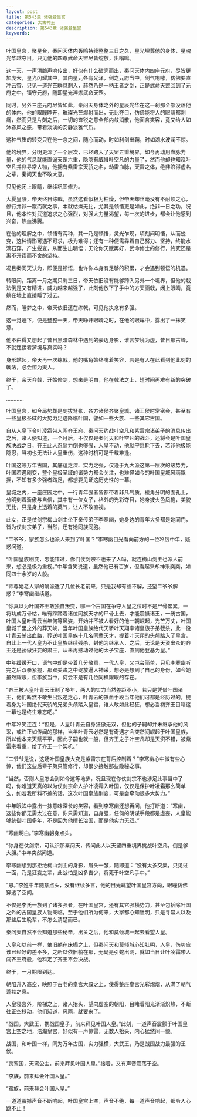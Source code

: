 ```yaml
---
layout: post
title: 第543章 诸强登皇宫
categories: 太古神王
description: 第543章 诸强登皇宫
keywords:
---
```


叶国皇宫，聚星台，秦问天体内轰鸣持续整整三日之久，星光埋葬他的身体，星魂光华越夺目，只见他的四尊武命天罡尽皆绽放，出嗡鸣。

这一天，一声清脆声响传出，好似有什么破壳而出，秦问天体内四座元府，尽皆更加庞大，星光闪耀其中，其内星元各有光泽，剑之元府当中，剑气咆哮，仿佛要直冲云霄，只见一道光芒瞬息刺入，赫然乃是一柄王者之剑，正是武命天罡回到了元府之中，镇守元府，随即星光淬炼武命天罡。

同时，另外三座元府尽皆如此，秦问天身体之外的星辰光华在这一刹那全部没落他的体内，他的眼瞳睁开，璀璨光芒爆射而出，无比夺目，仿佛能将人的眼睛都刺痛，然而只是片刻之后，一切的锋锐之意全部内敛消散，他面含笑容，竟又给人如沐春风之感，带着淡淡的安静淡雅气质。

这种气质的转变只在他一念之间，随心而动，时如利剑出鞘，时如湖水波澜不惊。

他的境界，分明更深了一个层次，已经跨入了天罡五重境界，如今再动用血脉力量，他的气息就能直逼天罡六重，隐隐有威慑叶空凡的力量了，然而他却也知晓叶空凡并非寻常人物，他拥有紫雷宗天骄之名，劫雷血脉，天雷之体，绝非浪得虚名之辈，秦问天也不敢大意。

只见他闭上眼睛，继续巩固修为。

大夏皇陵，帝天终日练戟，虽然这看似极为枯燥，但帝天却丝毫没有不耐烦之心，修行并非一蹴而就之事，本就枯燥无比，尤其是领悟更是如此，绝非一日之功，况且，他本性对武道追求之心强烈，对强大力量渴望，每一次的进步，都会让他感到兴奋，热血沸腾。

在他的理解之中，领悟有两种，其一乃是顿悟，灵光乍现，顷刻间明悟，从而蜕变，这种情形可遇不可求，极为难得；还有一种便需靠着自己努力、坚持，终能水滴石穿，产生蜕变，从而生出明悟；无论你天赋再好，武命修士的修行，终究还是离不开锲而不舍的坚持。

况且秦问天认为，即便是顿悟，也许你本身有足够的积累，才会遇到顿悟的机遇。

转眼间，距离一月之期只剩三日，帝天依旧没有能够跨入另外一个境界，但他的戟法倒是又有精进，威力越来越强了，此刻他放下了手中的方天画戟，闭上眼睛，竟躺在地上直接睡了过去。

然而，睡梦之中，帝天依旧还在练戟，可见他执念有多强。

这一觉睡下，便是整整一天，帝天睁开眼睛之时，在他的眼眸中，露出了一抹笑意。

他不由得又想起了昔日黑暗森林中遇到的豪迈身影，谁言梦境为虚，昔日那古峰，不就连接着梦境与真实吗？

身形站起，帝天再一次练戟，他的嘴角始终噙着笑容，若是有人在此看到他此刻的戟法，必会惊为天人。

终于，帝天弃戟，开始修剑，想来是明白，他在戟法之上，短时间再难有新的突破了。

…………

叶国皇宫，如今局势却是剑拔弩张，各方诸侯齐聚皇城，诸王侯时常密会，甚至有一些皇极圣域的大势力足迹降临叶国，譬如一些大族、一些其它古国。

自从人皇下令叶凌霜带人闯齐王府、秦问天约战叶空凡和紫雷宗诸弟子的消息传出之后，诸人便知道，一个月后，不仅仅是秦问天和叶空凡的战斗，还将会是叶国皇族决战之日，齐王此人忍耐力倒也够强，人皇不动，他就宁愿耗下去，若非他极能隐忍，当初也无法让人皇重伤，这种时机可是千载难逢。

叶国这等万年古国，其底蕴之深、实力之强，仅逊于九大派这第一层次的级势力，叶国若遇剧变，整个皇极圣域的诸势力都会关注，也难怪如今的叶国皇城风雨飘摇，不知有多少强者踏足，都想要见证这历史性的一幕。

皇城之内，一座庄园之中，一行青年强者皆都带着非凡气质，棱角分明的面孔上，分明刻着骄傲与自信，其中有一位女子，格外的光彩夺目，她身披火色凤袍，美貌无比，只是身上透着的英气，让人不敢直视。

此女，正是仗剑宗梅山剑主坐下亲传弟子李寒幽，她身边的青年大多都是她同门，皆为仗剑宗弟子，当然，还有她同族同胞。

“二爷爷，家族怎么也派人来到了叶国？”李寒幽目光看向前方的一位冷厉中年，疑惑问道。

“叶国皇族剧变，怎能错过，你们仗剑宗不也来了人吗，就连梅山剑主也派人前来，想必是极为重视。”中年含笑说道，虽然他已有百岁，但看起来却神采奕奕，如同四十余岁的人般。

“师尊她老人家的确派遣了几位长老前来，只是我却有些不解，还望二爷爷解惑？”李寒幽继续道。

“你真以为叶国齐王敢独自叛变，哪一个古国在争夺人皇之位时不是尸骨累累，一将功成万骨枯，唯有踩踏着诸位同族天才的尸骨上去，才能震慑诸王，一统古国，叶国人皇叶青云当年何等风姿，开始并不被人看好的他一朝崛起，光芒万丈，叶国皇城千里之外的葬天峡，当年叶国皇族绝代天骄叶天翔率诸皇族子弟截杀，此一役叶青云杀出血路，葬送叶国皇族十几名同辈天才，提着叶天翔的头颅踏入了皇宫，自此上一代人皇为不让皇族继续残杀，封他为继承人，之后，无论是天资出众的齐王还是骄傲狂妄的肃王，从未再撼动过他的太子宝座，直到他登基为皇。”

中年缓缓开口，语气中却是带着几分敬意，一代人皇，又岂会简单，只见李寒幽听完之后双拳紧握，那双美眸之中绽放逼人神采，想必是想到了自己的身份，如今她虽然耀眼，但李族当中，何尝不是有几位同样耀眼的存在。

“齐王被人皇叶青云压制了多年，两人的实力当然差距不小，若只是凭借叶国诸王，他们断然不敢生出叛逆之心，叶青云的铁血手段当年他们可都是经历过的，提着身为叶国绝代天骄的兄弟头颅踏入皇宫，谁人敢如此轻狂，想必当初齐王目睹这一幕也是终生难忘吧。”

中年冷笑连连：“但是，人皇叶青云自身狂傲无双，但他的子嗣却并未继承他的风采，或许正如传闻的那样，当年叶青云必然是有奇遇才会突然间崛起于叶国皇族，所以他本来天赋平平，因此子嗣也就一般，但齐王之子叶空凡却是天资不错，被紫雷宗看重，给了齐王一个契机。”

“二爷爷是说，这场叶国皇族大变是紫雷宗在背后控制着？”李寒幽心中微有些心惊，他们这些后辈子弟只管修行，却很少接触那些隐秘之事。

“当然，否则人皇怎会到如今这等地步，况且现在你仗剑宗不也涉足此事当中了吗，你难道天真的以为仗剑宗命人护叶凌霜入叶国，仅仅是保护叶凌霜那么简单么，如若我所料不差的话，这次叶国皇族剧变，可是会牵动很多大势力。”

中年眼眸中露出一抹意味深长的笑容，看到李寒幽还想再问，他打断道：“寒幽，这些你都无需太过在意，你只需知道，自身强，任何的阴谋手段都是虚妄，人皇能够统御叶国多年，不是因为他擅长治国，而是他实力无双。”

“寒幽明白。”李寒幽躬身点头。

“你身在仗剑宗，可认识那秦问天，传闻此人以天罡四重境界挑战叶空凡，倒是够大胆。”中年突然问道。

李寒幽想到那拒绝梅山剑主的身影，眉头一皱，随即道：“没有太多交集，只见过一面，乃是狂妄之辈，此战怕是凶多吉少，将死于叶空凡手中。”

“恩。”李姓中年随意点头，没有继续多言，他的目光眺望叶国皇宫方向，眼瞳仿佛穿透了空间。

不仅是李氏一族到了诸多强者，在叶国皇宫，还有其它强横势力，甚至包括除叶国之外的古国皇族人物亲临，至于他们所为何来，大家都心知肚明，只是寻常人以及那些后生晚辈，不怎么清楚而已。

秦问天自然不会知道那些秘辛，出关之后，他和莫倾城一起去看望人皇。

人皇和以前一样，依旧躺在床榻之上，但秦问天和莫倾城心知肚明，人皇，伤势应该已经好的差不多，之所以依旧躺在那，无疑是引蛇出洞，就如当日让叶凌霜带人闯齐王府般，他料定了齐王不会决战。

终于，一月期限到达。

朝阳升入高空，映照于古老的皇宫大殿之上，使得整座皇宫光彩熠熠，从满了朝气蓬勃之意。

人皇寝宫外，阶梯之上，诸人抬头，望向虚空的朝阳，目睹着阳光渐渐炽热，不断往正空移动，他们知道，风雨，就要来了。

“战国，大武王，携战国皇子，前来拜见叶国人皇。”此刻，一道声音震颤于叶国皇宫上空之地，浩瀚皇宫，好似有一声惊雷，无数人抬头，内心猛然间一颤。

战国，和叶国一样，同为万年古国，实力强横，大武王，乃是战国战力最强的王侯。

“灵鸾国，天鸾公主，前来拜见叶国人皇。”接着，又有声音震荡于空。

“李族，前来拜会叶国人皇。”

“蛮族，前来拜会叶国人皇。”

一道道震撼声音不断响起，叶国皇宫上空，声音不绝，每一道声音响起，都令人心跳不止！
